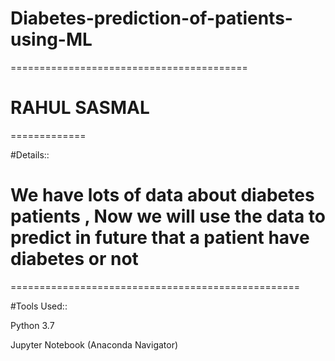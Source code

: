 # Diabetes-prediction-of-patients-using-ML
=========================================
# RAHUL SASMAL

=============

#Details:: 

# We have lots of data about diabetes patients , Now we will use the data to predict in future that a patient  have diabetes or not

==================================================

#Tools Used::

Python 3.7

Jupyter Notebook (Anaconda Navigator)
